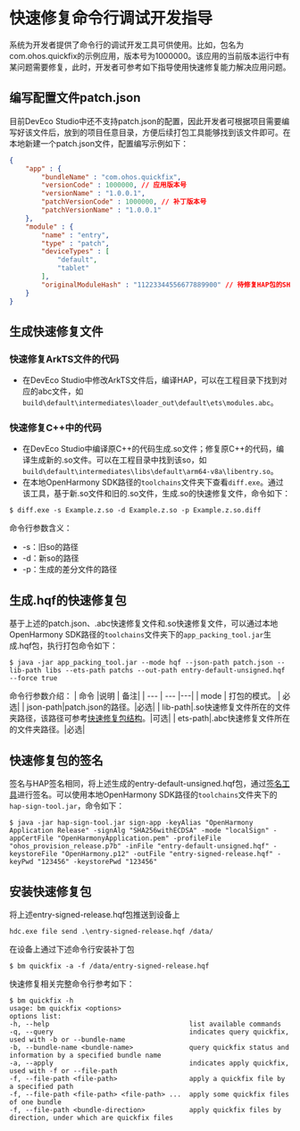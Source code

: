 # 快速修复命令行调试开发指导

系统为开发者提供了命令行的调试开发工具可供使用。比如，包名为com.ohos.quickfix的示例应用，版本号为1000000。该应用的当前版本运行中有某问题需要修复，此时，开发者可参考如下指导使用快速修复能力解决应用问题。

## 编写配置文件patch.json

目前DevEco Studio中还不支持patch.json的配置，因此开发者可根据项目需要编写好该文件后，放到的项目任意目录，方便后续打包工具能够找到该文件即可。在本地新建一个patch.json文件，配置编写示例如下：
```json
{
    "app" : {
        "bundleName" : "com.ohos.quickfix",
        "versionCode" : 1000000, // 应用版本号
        "versionName" : "1.0.0.1",
        "patchVersionCode" : 1000000, // 补丁版本号
        "patchVersionName" : "1.0.0.1"
    },
    "module" : {
        "name" : "entry",
        "type" : "patch",
        "deviceTypes" : [
            "default",
            "tablet"
        ],
        "originalModuleHash" : "11223344556677889900" // 待修复HAP包的SHA256值，可采用SHA256生成器自行生成
    }
}
```

## 生成快速修复文件
### 快速修复ArkTS文件的代码
* 在DevEco Studio中修改ArkTS文件后，编译HAP，可以在工程目录下找到对应的abc文件，如`build\default\intermediates\loader_out\default\ets\modules.abc`。

### 快速修复C++中的代码

* 在DevEco Studio中编译原C++的代码生成.so文件；修复原C++的代码，编译生成新的.so文件。可以在工程目录中找到该so，如`build\default\intermediates\libs\default\arm64-v8a\libentry.so`。
* 在本地OpenHarmony SDK路径的`toolchains`文件夹下查看`diff.exe`。通过该工具，基于新.so文件和旧的.so文件，生成.so的快速修复文件，命令如下：
```shell
$ diff.exe -s Example.z.so -d Example.z.so -p Example.z.so.diff
```
命令行参数含义：
- -s：旧so的路径
- -d：新so的路径
- -p：生成的差分文件的路径

## 生成.hqf的快速修复包

基于上述的patch.json、.abc快速修复文件和.so快速修复文件，可以通过本地OpenHarmony SDK路径的`toolchains`文件夹下的`app_packing_tool.jar`生成.hqf包，执行打包命令如下：
```shell
$ java -jar app_packing_tool.jar --mode hqf --json-path patch.json --lib-path libs --ets-path patchs --out-path entry-default-unsigned.hqf --force true
```

命令行参数介绍：
| 命令 |说明  | 备注|
| --- | --- |---|
| mode  | 打包的模式。  | 必选|
| json-path|patch.json的路径。|必选|
| lib-path|.so快速修复文件所在的文件夹路径，该路径可参考[快速修复包结构](quickfix-principles.md#快速修复包结构)。|可选|
| ets-path|.abc快速修复文件所在的文件夹路径。|必选|

## 快速修复包的签名

签名与HAP签名相同，将上述生成的entry-default-unsigned.hqf包，通过[签名工具](../security/hapsigntool-guidelines.md)进行签名。可以使用本地OpenHarmony SDK路径的`toolchains`文件夹下的`hap-sign-tool.jar`，命令如下：

```shell
$ java -jar hap-sign-tool.jar sign-app -keyAlias "OpenHarmony Application Release" -signAlg "SHA256withECDSA" -mode "localSign" -appCertFile "OpenHarmonyApplication.pem" -profileFile "ohos_provision_release.p7b" -inFile "entry-default-unsigned.hqf" -keystoreFile "OpenHarmony.p12" -outFile "entry-signed-release.hqf" -keyPwd "123456" -keystorePwd "123456"
```

## 安装快速修复包

将上述entry-signed-release.hqf包推送到设备上
```shell
hdc.exe file send .\entry-signed-release.hqf /data/
```

在设备上通过下述命令行安装补丁包
```shell
$ bm quickfix -a -f /data/entry-signed-release.hqf
```

快速修复相关完整命令行参考如下：
```
$ bm quickfix -h
usage: bm quickfix <options>
options list:
-h, --help                                   list available commands
-q, --query                                  indicates query quickfix, used with -b or --bundle-name
-b, --bundle-name <bundle-name>              query quickfix status and information by a specified bundle name
-a, --apply                                  indicates apply quickfix, used with -f or --file-path
-f, --file-path <file-path>                  apply a quickfix file by a specified path
-f, --file-path <file-path> <file-path> ...  apply some quickfix files of one bundle
-f, --file-path <bundle-direction>           apply quickfix files by direction, under which are quickfix files
```
